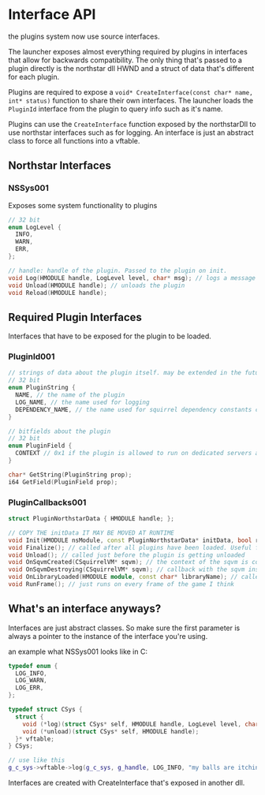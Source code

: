 # Interface API

the plugins system now use source interfaces.

The launcher exposes almost everything required by plugins in interfaces that allow for backwards compatibility.
The only thing that's passed to a plugin directly is the northstar dll HWND and a struct of data that's different for each plugin.

Plugins are required to expose a `void* CreateInterface(const char* name, int* status)` function to share their own interfaces.
The launcher loads the `PluginId` interface from the plugin to query info such as it's name.

Plugins can use the `CreateInterface` function exposed by the northstarDll to use northstar interfaces such as for logging.
An interface is just an abstract class to force all functions into a vftable.

## Northstar Interfaces

### NSSys001

Exposes some system functionality to plugins

```cpp
// 32 bit
enum LogLevel {
  INFO,
  WARN,
  ERR,
};

// handle: handle of the plugin. Passed to the plugin on init.
void Log(HMODULE handle, LogLevel level, char* msg); // logs a message with the plugin's log name
void Unload(HMODULE handle); // unloads the plugin
void Reload(HMODULE handle);
```

## Required Plugin Interfaces

Interfaces that have to be exposed for the plugin to be loaded.

### PluginId001

```cpp
// strings of data about the plugin itself. may be extended in the future
// 32 bit
enum PluginString {
  NAME, // the name of the plugin
  LOG_NAME, // the name used for logging
  DEPENDENCY_NAME, // the name used for squirrel dependency constants created. The value returned for this has to be a valid squirrel identifier or the plugin will fail to load
}

// bitfields about the plugin
// 32 bit
enum PluginField {
  CONTEXT // 0x1 if the plugin is allowed to run on dedicated servers and 0x2 if the plugin is allowed to run on clients (is this even needed seems useless to me)
}

char* GetString(PluginString prop);
i64 GetField(PluginField prop);
```

### PluginCallbacks001

```cpp
struct PluginNorthstarData { HMODULE handle; };

// COPY THE initData IT MAY BE MOVED AT RUNTIME
void Init(HMODULE nsModule, const PluginNorthstarData* initData, bool reloaded); // called after the plugin has been validated. The nsmodule allows northstar plugins to work for the ronin client as well (assuming they update their fork lmao)
void Finalize(); // called after all plugins have been loaded. Useful for dependencies
void Unload(); // called just before the plugin is getting unloaded
void OnSqvmCreated(CSquirrelVM* sqvm); // the context of the sqvm is contained in the instance
void OnSqvmDestroying(CSquirrelVM* sqvm); // callback with the sqvm instance that's about to be destroyed (for UI, CLIENT is destroyed for some reason??)
void OnLibraryLoaded(HMODULE module, const char* libraryName); // called for any library loaded by the game (for example engine.dll)
void RunFrame(); // just runs on every frame of the game I think
```

## What's an interface anyways?

Interfaces are just abstract classes. So make sure the first parameter is always a pointer to the instance of the interface you're using.

an example what NSSys001 looks like in C:

```cpp
typedef enum {
  LOG_INFO,
  LOG_WARN,
  LOG_ERR,
};

typedef struct CSys {
  struct {
    void (*log)(struct CSys* self, HMODULE handle, LogLevel level, char* msg);
    void (*unload)(struct CSys* self, HMODULE handle);
  }* vftable;
} CSys;

// use like this
g_c_sys->vftable->log(g_c_sys, g_handle, LOG_INFO, "my balls are itching");
```

Interfaces are created with CreateInterface that's exposed in another dll.